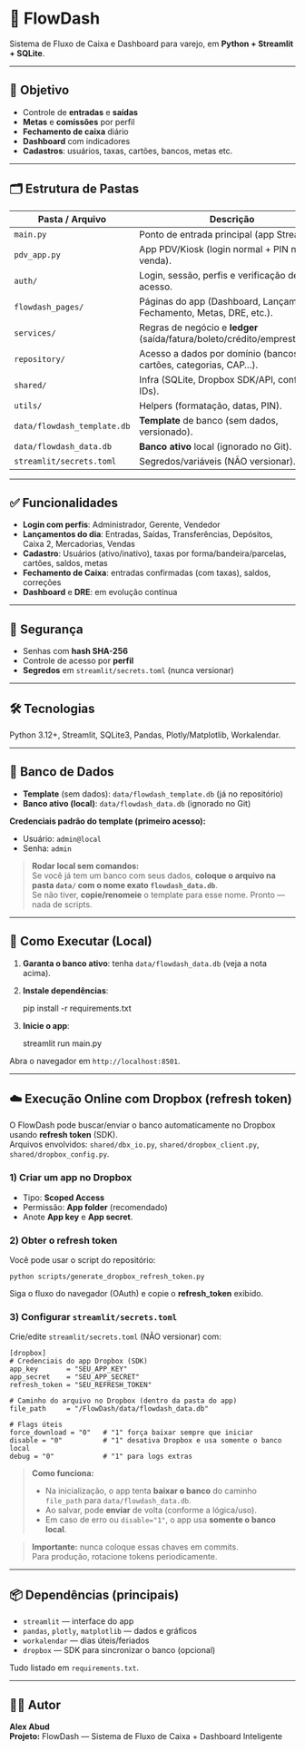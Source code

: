 # 💼 FlowDash

Sistema de Fluxo de Caixa e Dashboard para varejo, em **Python + Streamlit + SQLite**.

---

## 🧠 Objetivo

- Controle de **entradas** e **saídas**
- **Metas** e **comissões** por perfil
- **Fechamento de caixa** diário
- **Dashboard** com indicadores
- **Cadastros**: usuários, taxas, cartões, bancos, metas etc.

---

## 🗂️ Estrutura de Pastas

| Pasta / Arquivo             | Descrição                                                                 |
|-----------------------------|---------------------------------------------------------------------------|
| `main.py`                   | Ponto de entrada principal (app Streamlit).                               |
| `pdv_app.py`                | App PDV/Kiosk (login normal + PIN na venda).                              |
| `auth/`                     | Login, sessão, perfis e verificação de acesso.                            |
| `flowdash_pages/`           | Páginas do app (Dashboard, Lançamentos, Fechamento, Metas, DRE, etc.).    |
| `services/`                 | Regras de negócio e **ledger** (saída/fatura/boleto/crédito/emprestimo…). |
| `repository/`               | Acesso a dados por domínio (bancos, cartões, categorias, CAP…).           |
| `shared/`                   | Infra (SQLite, Dropbox SDK/API, config, IDs).                             |
| `utils/`                    | Helpers (formatação, datas, PIN).                                         |
| `data/flowdash_template.db` | **Template** de banco (sem dados, versionado).                            |
| `data/flowdash_data.db`     | **Banco ativo** local (ignorado no Git).                                  |
| `streamlit/secrets.toml`    | Segredos/variáveis (NÃO versionar).                                       |

---

## ✅ Funcionalidades

- **Login com perfis**: Administrador, Gerente, Vendedor  
- **Lançamentos do dia**: Entradas, Saídas, Transferências, Depósitos, Caixa 2, Mercadorias, Vendas  
- **Cadastro**: Usuários (ativo/inativo), taxas por forma/bandeira/parcelas, cartões, saldos, metas  
- **Fechamento de Caixa**: entradas confirmadas (com taxas), saldos, correções  
- **Dashboard** e **DRE**: em evolução contínua

---

## 🔐 Segurança

- Senhas com **hash SHA-256**
- Controle de acesso por **perfil**
- **Segredos** em `streamlit/secrets.toml` (nunca versionar)

---

## 🛠️ Tecnologias

Python 3.12+, Streamlit, SQLite3, Pandas, Plotly/Matplotlib, Workalendar.

---

## 📝 Banco de Dados

- **Template** (sem dados): `data/flowdash_template.db` (já no repositório)
- **Banco ativo (local)**: `data/flowdash_data.db` (ignorado no Git)

**Credenciais padrão do template (primeiro acesso):**
- Usuário: `admin@local`
- Senha: `admin`

> **Rodar local sem comandos:**  
> Se você já tem um banco com seus dados, **coloque o arquivo na pasta `data/` com o nome exato `flowdash_data.db`**.  
> Se não tiver, **copie/renomeie** o template para esse nome. Pronto — nada de scripts.

---

## 🚀 Como Executar (Local)

1. **Garanta o banco ativo**: tenha `data/flowdash_data.db` (veja a nota acima).
2. **Instale dependências**:

    pip install -r requirements.txt

3. **Inicie o app**:

    streamlit run main.py

Abra o navegador em `http://localhost:8501`.

---

## ☁️ Execução Online com Dropbox (refresh token)

O FlowDash pode buscar/enviar o banco automaticamente no Dropbox usando **refresh token** (SDK).  
Arquivos envolvidos: `shared/dbx_io.py`, `shared/dropbox_client.py`, `shared/dropbox_config.py`.

### 1) Criar um app no Dropbox
- Tipo: **Scoped Access**  
- Permissão: **App folder** (recomendado)  
- Anote **App key** e **App secret**.

### 2) Obter o **refresh token**
Você pode usar o script do repositório:

    python scripts/generate_dropbox_refresh_token.py

Siga o fluxo do navegador (OAuth) e copie o **refresh_token** exibido.

### 3) Configurar `streamlit/secrets.toml`
Crie/edite `streamlit/secrets.toml` (NÃO versionar) com:

    [dropbox]
    # Credenciais do app Dropbox (SDK)
    app_key       = "SEU_APP_KEY"
    app_secret    = "SEU_APP_SECRET"
    refresh_token = "SEU_REFRESH_TOKEN"

    # Caminho do arquivo no Dropbox (dentro da pasta do app)
    file_path     = "/FlowDash/data/flowdash_data.db"

    # Flags úteis
    force_download = "0"   # "1" força baixar sempre que iniciar
    disable = "0"          # "1" desativa Dropbox e usa somente o banco local
    debug = "0"            # "1" para logs extras

> **Como funciona:**  
> - Na inicialização, o app tenta **baixar o banco** do caminho `file_path` para `data/flowdash_data.db`.  
> - Ao salvar, pode **enviar** de volta (conforme a lógica/uso).  
> - Em caso de erro ou `disable="1"`, o app usa **somente o banco local**.

> **Importante:** nunca coloque essas chaves em commits.  
> Para produção, rotacione tokens periodicamente.

---

## 📦 Dependências (principais)

- `streamlit` — interface do app  
- `pandas`, `plotly`, `matplotlib` — dados e gráficos  
- `workalendar` — dias úteis/feriados  
- `dropbox` — SDK para sincronizar o banco (opcional)

Tudo listado em `requirements.txt`.

---

## 👨‍💻 Autor

**Alex Abud**  
**Projeto:** FlowDash — Sistema de Fluxo de Caixa + Dashboard Inteligente
